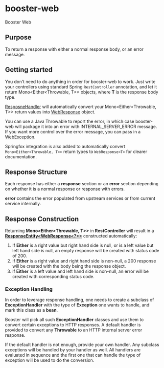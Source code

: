 # booster-web

Booster Web

## Purpose 

To return a response with either a normal response body, or an error message.

## Getting started

You don't need to do anything in order for booster-web to work. Just write your controllers using 
standard Spring ```RestController``` annotation, and let it return Mono<Either<Throwable, T>> objects, where **T** is 
the response body type.

[ResposneHandler](src/main/java/io/github/booster/web/handler/ResponseHandler.java) will automatically
convert your Mono<Either<Throwable, T>> return values into [WebResponse](src/main/java/io/github/booster/web/handler/response/WebResponse.java) object.

You can use a Java Throwable to report the error, in which case booster-web will package it into an error with
INTERNAL_SERVER_ERROR message. If you want more control over the error message, you can pass in a [WebException](src/main/java/com/ld/booster/web/handler/response/WebException.java).

Springfox integration is also added to automatically convert ```Mono<Either<Throwable, T>>``` return 
types to ```WebResponse<T>``` for clearer documentation.

## Response Structure

Each response has either a **response** section or an **error** section depending 
on whether it is a normal response or response with errors.

**error** contains the error populated from upstream services or from current service internally.

## Response Construction

Returning **Mono<Either<Throwable, T>>** in **RestController** will result in a **[ResponseEntity<WebResponse<?>>](src/main/java/com/ld/booster/web/handler/response/WebResponse.java)**
constructed automatically:

1. If **Either** is a right value but right hand side is null, or is a left value but left hand side is null, an empty response will be created with status code of 200.
2. If **Either** is a right value and right hand side is non-null, a 200 response will be created with the body being the response object.
3. if **Either** is a left value and left hand side is non-null, an error will be created with corresponding status code.

### Exception Handling

In order to leverage response handling, one needs to create a subclass of **ExceptionHandler**
with the type of **Exception** one wants to handle, and mark this class as a **bean**.

Booster will pick all such **ExceptionHandler** classes and use them to convert certain
exceptions to HTTP responses. A default handler is provided to convert any **Throwable** to 
an HTTP internal server error response.

If the default handler is not enough, provide your own handler. Any subclass exceptions 
will be handled by your handler as well. All handlers are evaluated in sequence and the 
first one that can handle the type of exception will be used to do the conversion. 
